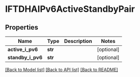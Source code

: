 # IFTDHAIPv6ActiveStandbyPair

## Properties
Name | Type | Description | Notes
------------ | ------------- | ------------- | -------------
**active_i_pv6** | **str** |  | [optional] 
**standby_i_pv6** | **str** |  | [optional] 

[[Back to Model list]](../README.md#documentation-for-models) [[Back to API list]](../README.md#documentation-for-api-endpoints) [[Back to README]](../README.md)


